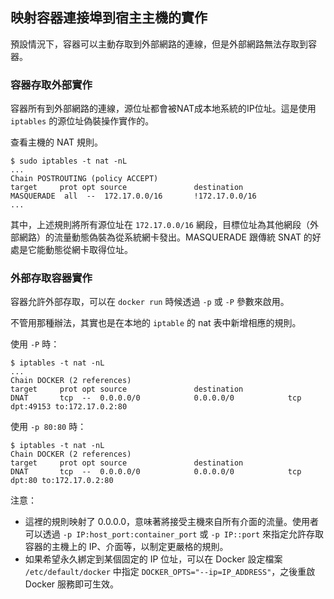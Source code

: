 ## 映射容器連接埠到宿主主機的實作

預設情況下，容器可以主動存取到外部網路的連線，但是外部網路無法存取到容器。
### 容器存取外部實作
容器所有到外部網路的連線，源位址都會被NAT成本地系統的IP位址。這是使用 `iptables` 的源位址偽裝操作實作的。

查看主機的 NAT 規則。
```
$ sudo iptables -t nat -nL
...
Chain POSTROUTING (policy ACCEPT)
target     prot opt source               destination
MASQUERADE  all  --  172.17.0.0/16       !172.17.0.0/16
...
```
其中，上述規則將所有源位址在 `172.17.0.0/16` 網段，目標位址為其他網段（外部網路）的流量動態偽裝為從系統網卡發出。MASQUERADE 跟傳統 SNAT 的好處是它能動態從網卡取得位址。

### 外部存取容器實作

容器允許外部存取，可以在 `docker run` 時候透過 `-p` 或 `-P` 參數來啟用。

不管用那種辦法，其實也是在本地的 `iptable` 的 nat 表中新增相應的規則。

使用 `-P` 時：
```
$ iptables -t nat -nL
...
Chain DOCKER (2 references)
target     prot opt source               destination
DNAT       tcp  --  0.0.0.0/0            0.0.0.0/0            tcp dpt:49153 to:172.17.0.2:80
```

使用 `-p 80:80` 時：
```
$ iptables -t nat -nL
Chain DOCKER (2 references)
target     prot opt source               destination
DNAT       tcp  --  0.0.0.0/0            0.0.0.0/0            tcp dpt:80 to:172.17.0.2:80
```
注意：
* 這裡的規則映射了 0.0.0.0，意味著將接受主機來自所有介面的流量。使用者可以透過 `-p IP:host_port:container_port` 或 `-p
IP::port` 來指定允許存取容器的主機上的 IP、介面等，以制定更嚴格的規則。
* 如果希望永久綁定到某個固定的 IP 位址，可以在 Docker 設定檔案 `/etc/default/docker` 中指定 `DOCKER_OPTS="--ip=IP_ADDRESS"`，之後重啟 Docker 服務即可生效。
